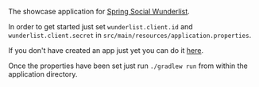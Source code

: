 The showcase application for [Spring Social Wunderlist](https://github.com/techdev-solutions/spring-social-wunderlist).

In order to get started just set `wunderlist.client.id` and `wunderlist.client.secret` in `src/main/resources/application.properties`.

If you don't have created an app just yet you can do it [here](https://developer.wunderlist.com/apps/new).

Once the properties have been set just run `./gradlew run` from within the application directory.
